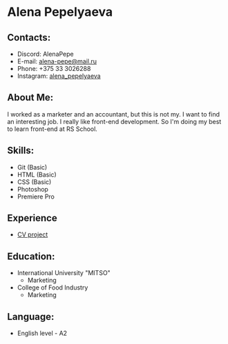# Alena Pepelyaeva

## **Contacts:**
* Discord: AlenaPepe <br>
* E-mail: alena-pepe@mail.ru <br>
* Phone: +375 33 3026288 <br>
* Instagram: [alena_pepelyaeva](https://www.instagram.com/invites/contact/?i=1cpgigwvzxnb0&utm_content=rz6p2e "My instagram")

## **About Me:**
I worked as a marketer and an accountant, but this is not my.
I want to find an interesting job.
I really like front-end development.
So I'm doing my best to learn front-end at RS School.

## **Skills:**
+ Git (Basic)<br>
+ HTML (Basic)<br>
+ CSS (Basic)<br>
+ Photoshop <br>
+ Premiere Pro

## **Experience**
- [CV project](https://AlenaPePe.github.io/rsschool-cv/cv "My CV")

## **Education:**
* International University "MITSO"<br>
  - Marketing<br>
* College of Food Industry
  - Marketing
  
## **Language:**
* English level - A2<br>